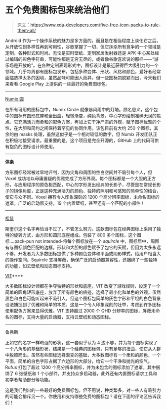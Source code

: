# 五个免费图标包来统治他们

> 原文：<https://www.xda-developers.com/five-free-icon-packs-to-rule-them-all/>

Android 作为一个操作系统的魅力是多方面的，而且是在相当程度上淡化它之后。从开放性到多样性再到可用性，谷歌掌握了一切，但它抹杀所有竞争的一个领域是定制，各种形式和时尚。无论是实时壁纸、定制家居发射器还是 APK 中心某处经过编辑的彩色字符串，可能性都是无穷无尽的，或者像谷歌喜欢说的那样——“游乐场是开放的”。在各种定制表现形式中，图标设计是最近获得巨大吸引力的一个领域，几乎每周都有图标包发布，包括多种变体、形状、风格和颜色，爱好者经常面临选择太多的困境，虽然品味可能因人而异，但一些图标包脱颖而出，今天我们来看看 Google Play 上提供的一些最好的免费图标包。

****

[Numix 圆](https://play.google.com/store/apps/details?id=com.numix.icons_circle)

在所有可用的图标包中，Numix Circle 就像暴风雨中的灯塔。顾名思义，这个包中的图标有圆形底座和全出血，轻微渐变，纯色背景，中心字形绘制准确无误的焦点。它充满活力而柔和的配色方案，再加上它干净严肃的外观，赋予图标优雅的个性，在大胆和简约之间保持着罕见的协同作用。该包目前有大约 250 个图标，其余的由 masks 处理，虽然这似乎是一个相对较低的数字，但 Numix 开发团队正在积极地接受请求。最重要的是，这个项目是完全开源的，GitHub 上的代码可供有抱负的图标设计师使用。

****

**[体素](https://play.google.com/store/apps/details?id=com.benx9.palmtree)**

方形图标经常被过早地评判，因为尖角和周围的空白空间并不吸引每个人，但 Voxel 成功地以毋庸置疑的优雅完成了方形外观。每个图标都是一个大胆的正方形，与应用程序的原色相匹配，中心的字形发出经典的长影子，尽管是在常规长影子的镜像角度，正是这种充满活力的颜色、独特的照明和可感知的简单性的结合，使它与众不同。Voxel 拥有令人印象深刻的 1200 个高分辨率图标，未命名图标的遮罩，广泛的启动器支持，19 个内置壁纸，甚至还有一个匹配的小部件！

****

[松鼠](https://play.google.com/store/apps/details?id=grives.squircle.iconpack.free)

斯奎尔这个名字再恰当不过了，不管怎么努力。这款图标包在经典图标上采用了独特的旋转方式，由方形和圆形底座组成。包装了 800 多个图标，这个图标....pack-pun not intended-将每个图标放在一个 *squircle* 中，图标居中，周围有与图标颜色匹配的边框。形状和大胆的颜色赋予了包它的天赋，但因为太多永远不够，开发者为大多数图标提供了多种颜色变体和平面或阴影样式，给用户相当大的操作空间。Squircle 支持屏蔽，确保广泛的启动器兼容性，还捆绑了一些独特的功能，如云壁纸和动态图标支持。

[VIT](https://play.google.com/store/apps/details?id=com.onyxdev.launchertheme.iconpack.vit)****

大多数图标设计师都在争夺独特的形状和底座，VIT 改变了游戏规则，设定了一个简单的圆角矩形底座，放弃了所有颜色的痕迹，选择了最小化和单色的外观。虽然黑色和白色可能听起来不吸引人，但这个图标包简单的灰色字形和平坦的白色背景设法捕捉到了优雅和简单的本质，这是一个令人印象深刻的壮举，考虑到许多图标使用配色方案来显得优雅。VIT 支持超过 2000 个 QHD 分辨率的图标，屏蔽未命名的图标，支持大量的启动器，支持云壁纸和动态图标。

****

鲁弗斯

正如它的名字一样晦涩的形状，这一套似乎认为 4 边不够，并为每个图标实现了一个八角形的基础形状，结果是一个经典的图标包，只有足够的扭曲，使它从人群中脱颖而出。虽然有些图标选择渐变的基础，大多数图标有一个柔和的颜色，一个平面，简单的白色字形占据了六边形的大部分，给它一个干净和抛光的空气。Rufus 打包了超过 1200 个高分辨率图标，并为未包含的图标添加了遮罩，其中捆绑了 6 张壁纸和 1 个小部件，并支持众多启动器，此外还有内置图标请求工具和初学者帮助部分等功能。

这是我们列出的一些最好的免费图标包，但不用说，种类繁多，对一些人有吸引力的可能会排斥另一个。你使用和支持哪些免费的图标包？请在下面的评论区告诉我们！